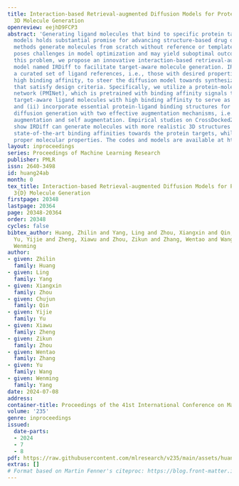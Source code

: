 ```yaml
---
title: Interaction-based Retrieval-augmented Diffusion Models for Protein-specific
  3D Molecule Generation
openreview: eejhD9FCP3
abstract: 'Generating ligand molecules that bind to specific protein targets via generative
  models holds substantial promise for advancing structure-based drug design. Existing
  methods generate molecules from scratch without reference or template ligands, which
  poses challenges in model optimization and may yield suboptimal outcomes. To address
  this problem, we propose an innovative interaction-based retrieval-augmented diffusion
  model named IRDiff to facilitate target-aware molecule generation. IRDiff leverages
  a curated set of ligand references, i.e., those with desired properties such as
  high binding affinity, to steer the diffusion model towards synthesizing ligands
  that satisfy design criteria. Specifically, we utilize a protein-molecule interaction
  network (PMINet), which is pretrained with binding affinity signals to: (i) retrieve
  target-aware ligand molecules with high binding affinity to serve as references,
  and (ii) incorporate essential protein-ligand binding structures for steering molecular
  diffusion generation with two effective augmentation mechanisms, i.e., retrieval
  augmentation and self augmentation. Empirical studies on CrossDocked2020 dataset
  show IRDiff can generate molecules with more realistic 3D structures and achieve
  state-of-the-art binding affinities towards the protein targets, while maintaining
  proper molecular properties. The codes and models are available at https://github.com/YangLing0818/IRDiff'
layout: inproceedings
series: Proceedings of Machine Learning Research
publisher: PMLR
issn: 2640-3498
id: huang24ab
month: 0
tex_title: Interaction-based Retrieval-augmented Diffusion Models for Protein-specific
  3{D} Molecule Generation
firstpage: 20348
lastpage: 20364
page: 20348-20364
order: 20348
cycles: false
bibtex_author: Huang, Zhilin and Yang, Ling and Zhou, Xiangxin and Qin, Chujun and
  Yu, Yijie and Zheng, Xiawu and Zhou, Zikun and Zhang, Wentao and Wang, Yu and Yang,
  Wenming
author:
- given: Zhilin
  family: Huang
- given: Ling
  family: Yang
- given: Xiangxin
  family: Zhou
- given: Chujun
  family: Qin
- given: Yijie
  family: Yu
- given: Xiawu
  family: Zheng
- given: Zikun
  family: Zhou
- given: Wentao
  family: Zhang
- given: Yu
  family: Wang
- given: Wenming
  family: Yang
date: 2024-07-08
address:
container-title: Proceedings of the 41st International Conference on Machine Learning
volume: '235'
genre: inproceedings
issued:
  date-parts:
  - 2024
  - 7
  - 8
pdf: https://raw.githubusercontent.com/mlresearch/v235/main/assets/huang24ab/huang24ab.pdf
extras: []
# Format based on Martin Fenner's citeproc: https://blog.front-matter.io/posts/citeproc-yaml-for-bibliographies/
---
```

